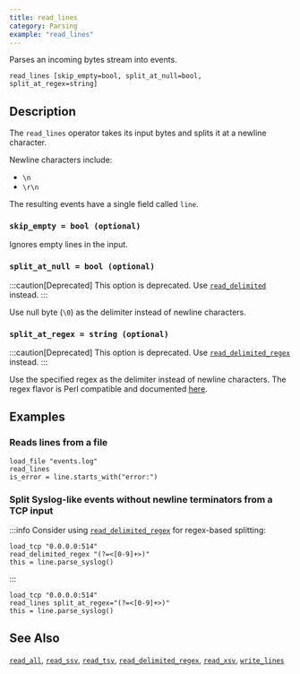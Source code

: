 ```yaml
---
title: read_lines
category: Parsing
example: "read_lines"
---
```


Parses an incoming bytes stream into events.

```tql
read_lines [skip_empty=bool, split_at_null=bool, split_at_regex=string]
```

## Description

The `read_lines` operator takes its input bytes and splits it at a newline character.

Newline characters include:

- `\n`
- `\r\n`

The resulting events have a single field called `line`.

### `skip_empty = bool (optional)`

Ignores empty lines in the input.

### `split_at_null = bool (optional)`

:::caution[Deprecated]
This option is deprecated. Use
[`read_delimited`](/reference/operators/read_delimited) instead.
:::

Use null byte (`\0`) as the delimiter instead of newline characters.

### `split_at_regex = string (optional)`

:::caution[Deprecated]
This option is deprecated. Use
[`read_delimited_regex`](/reference/operators/read_delimited_regex) instead.
:::

Use the specified regex as the delimiter instead of newline characters.
The regex flavor is Perl compatible and documented [here](https://www.boost.org/doc/libs/1_88_0/libs/regex/doc/html/boost_regex/syntax/perl_syntax.html).

## Examples

### Reads lines from a file

```tql
load_file "events.log"
read_lines
is_error = line.starts_with("error:")
```

### Split Syslog-like events without newline terminators from a TCP input

:::info
Consider using [`read_delimited_regex`](/reference/operators/read_delimited_regex) for regex-based splitting:

```tql
load_tcp "0.0.0.0:514"
read_delimited_regex "(?=<[0-9]+>)"
this = line.parse_syslog()
```

:::

```tql
load_tcp "0.0.0.0:514"
read_lines split_at_regex="(?=<[0-9]+>)"
this = line.parse_syslog()
```

## See Also

[`read_all`](/reference/operators/read_all),
[`read_ssv`](/reference/operators/read_ssv),
[`read_tsv`](/reference/operators/read_tsv),
[`read_delimited_regex`](/reference/operators/read_delimited_regex),
[`read_xsv`](/reference/operators/read_xsv),
[`write_lines`](/reference/operators/write_lines)
